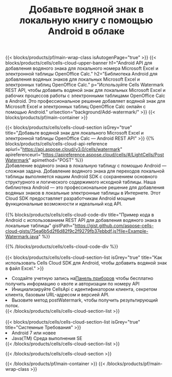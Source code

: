 ﻿---
title: Добавьте водяной знак в локальную книгу с помощью Android в облаке
description:  Облачные API и SDK для добавления водяных знаков для Microsoft Excel и OpenOffice Calc с Android. Добавление водяного знака для локальных таблиц с помощью Cells Cloud API SDK для Android.
---
{{< blocks/products/pf/main-wrap-class isAutogenPage="true" >}}
{{< blocks/products/cells/cells-cloud-upper-banner h1="Android API для добавления водяного знака для локального номера Microsoft Excel и электронной таблицы OpenOffice Calc." h2="Библиотека Android для добавления водяных знаков для локальных Microsoft Excel и электронных таблиц OpenOffice Calc." p="Используйте Cells Watermark REST API, чтобы добавить водяной знак для локальных Microsoft Excel и рабочих процессов работы с электронными таблицами OpenOffice Calc в Android. Это профессиональное решение добавляет водяной знак для Microsoft Excel и электронных таблиц OpenOffice Calc онлайн с помощью Android." urlsection="background/Add-watermark/" >}}
{{< blocks/products/pf/main-container >}}

{{< blocks/products/cells/cells-cloud-section isGrey="true" title="Добавьте водяной знак для локального Microsoft Excel и электронной таблицы OpenOffice Calc — Android REST API" >}}
{{% blocks/products/cells/cells-cloud-api-reference apiurl="https://api.aspose.cloud/v3.0/cells/watermark" apireferenceurl="https://apireference.aspose.cloud/cells/#/LightCells/PostWatermark" apimethod="POST" %}}
<br/>
Добавление водяного знака в локальную таблицу с помощью Android — сложная задача. Добавление водяного знака для переходов локальной таблицы выполняется нашим Android SDK с сохранением основного структурного и логического содержимого исходной таблицы. Наша библиотека Android — это профессиональное решение для добавления водяных знаков в локальные электронные таблицы в Интернете. Этот Cloud SDK предоставляет разработчикам Android мощные функциональные возможности и идеальный код API.
<br/>
<br/>
{{% blocks/products/cells/cells-cloud-code-div title="Пример кода в Android с использованием REST API для добавления водяного знака в локальные таблицы" gistPath="https://gist.github.com/aspose-cells-cloud-gists/75ea6b5d2f6d82f9c2f9279fb37ebbdf.js?file=Example-Watermark.java" %}}
  
{{% /blocks/products/cells/cells-cloud-code-div %}}
<br/>
<br/>
{{< blocks/products/cells/cells-cloud-section-list isGrey="true" title="Как использовать Cells Cloud SDK для Android, чтобы добавить водяной знак в файл Excel." >}}
<li> Создайте учетную запись на<a href="https://dashboard.aspose.cloud/">Панель приборов</a> чтобы бесплатно получить информацию о квоте и авторизации по номеру API</li>
<li>Инициализируйте CellsApi с идентификатором клиента, секретом клиента, базовым URL-адресом и версией API.</li>
<li>Вызовите метод postWatermark, чтобы получить результирующий поток.</li>
{{< /blocks/products/cells/cells-cloud-section-list >}}
<br/>
<br/>
{{< blocks/products/cells/cells-cloud-section-list isGrey="true" title="Системные Требования" >}}
<li>Android 7 или новее</li>
<li>Java(TM) Среда выполнения SE</li>
{{< /blocks/products/cells/cells-cloud-section-list >}}

{{< /blocks/products/cells/cells-cloud-section >}}

{{< /blocks/products/pf/main-container >}}
{{< /blocks/products/pf/main-wrap-class >}}
